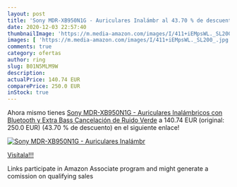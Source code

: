 ```yaml
---
layout: post
title: 'Sony MDR-XB950N1G - Auriculares Inalámbr al 43.70 % de descuento'
date: 2020-12-03 22:57:40
thumbnailImage: 'https://m.media-amazon.com/images/I/411+iEMpsWL._SL200_.jpg'
images: [ 'https://m.media-amazon.com/images/I/411+iEMpsWL._SL200_.jpg' ]
comments: true
category: ofertas
author: ring
slug: B01N5MLM9W
description:
actualPrice: 140.74 EUR
comparePrice: 250.0 EUR
inStock: true
---
```


Ahora mismo tienes [Sony MDR-XB950N1G - Auriculares Inalámbricos con Bluetooth y Extra Bass  Cancelación de Ruido  Verde](https://www.amazon.es/dp/B01N5MLM9W/?tag=tolees-21) a 140.74 EUR (original: 250.0 EUR) (43.70 %  de descuento) en el siguiente enlace!

[![Sony MDR-XB950N1G - Auriculares Inalámbr](https://m.media-amazon.com/images/I/411+iEMpsWL._SL200_.jpg)](https://www.amazon.es/dp/B01N5MLM9W/?tag=tolees-21)

[Visítala!!!](https://www.amazon.es/dp/B01N5MLM9W/?tag=tolees-21)

Links participate in Amazon Associate program and might generate a comission on qualifying sales
